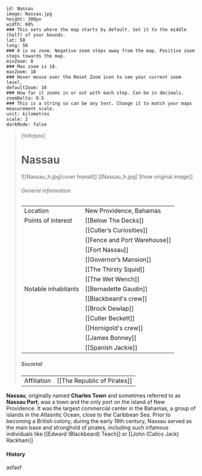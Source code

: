 ```leaflet  
id: Nassau  
image: Nassau.jpg
height: 300px  
width: 60%  
### This sets where the map starts by default. Set it to the middle (half) of your bounds.  
lat: 50  
long: 50  
### 0 is no zoom. Negative zoom steps away from the map. Positive zoom steps towards the map.  
minZoom: 0  
### Max zoom is 18.  
maxZoom: 18  
### Hover mouse over the Reset Zoom icon to see your current zoom level.  
defaultZoom: 16  
### How far it zooms in or out with each step. Can be in decimals.  
zoomDelta: 0.5  
### This is a string so can be any text. Change it to match your maps measurement scale.  
unit: kilometres  
scale: 2  
darkMode: false  
```

> [!infobox]
> # Nassau
> ![[Nassau_h.jpg|cover hsmall]]
> [[Nassau_h.jpg| Show original image]]
> ###### General information
> |  |  |
> | ---- | ---- |
> | Location | New Providence, Bahamas |
> | Points of interest | [[Below The Decks]] |
> |  | [[Cutler’s Curiosities]] |
> |  | [[Fence and Port Warehouse]] |
> |  | [[Fort Nassau]] |
> |  | [[Governor’s Mansion]] |
> |  | [[The Thirsty Squid]] |
> |  | [[The Wet Wench]] |
> | Notable inhabitants | [[Bernadette Gaudin]] |
> |  | [[Blackbeard's crew]] |
> |  | [[Brock Dewlap]] |
> |  | [[Cutler Beckett]] |
> |  | [[Hornigold's crew]] |
> |  | [[James Bonney]] |
> |  | [[Spanish Jackie]] |
> ##### Societal
> |  |  |
> | ---- | ---- |
> | Affiliation | [[The Republic of Pirates]] |

**Nassau**, originally named **Charles Town** and sometimes referred to as **Nassau Port**, was a town and the only port on the island of New Providence. It was the largest commercial center in the Bahamas, a group of islands in the Atlasntic Ocean, close to the Caribbean Sea. Prior to becoming a British colony, during the early 18th century, Nassau served as the main base and stronghold of pirates, including such infamous individuals like [[Edward (Blackbeard) Teach]] or [[John (Calico Jack) Rackham]]

#### History

asfasf